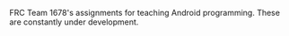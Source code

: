 FRC Team 1678's assignments for teaching Android programming. These are constantly under development.
